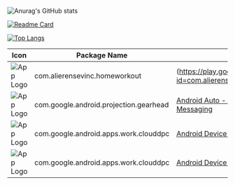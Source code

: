 ![Anurag's GitHub stats](https://github-readme-stats.vercel.app/api?username=alierensevinc&show_icons=true&theme=react&count_private=true&hide=contribs,prs,issues)

[![Readme Card](https://github-readme-stats.vercel.app/api/pin/?username=alierensevinc&repo=janblog&theme=react)](https://github.com/anuraghazra/github-readme-stats)

[![Top Langs](https://github-readme-stats.vercel.app/api/top-langs/?username=alierensevinc&theme=react)](https://github.com/anuraghazra/github-readme-stats)

| Icon | Package Name | App Name | Genre | Privileged* |
| --- | --- | --- | --- | --- |
| ![App Logo](https://play-lh.googleusercontent.com/awgcK4tqI94g1mhnzF57rmvK4yLrzTf5idfziuyWnbin0zZvWdehM7dYt6ZXvlybg3k=s360-rw) | com.alierensevinc.homeworkout | (https://play.google.com/store/apps/details?id=com.alierensevinc.homeworkout)
| ![App Logo](https://lh3.googleusercontent.com/drnkC46hMwqPTdRLLLufhKgy_dRhA7uNTN14-tq2NxtI3deDakYOAR_4zeHcqbGg4Q=s64) | com.google.android.projection.gearhead |  [Android Auto - Google Maps, Media & Messaging](https://play.google.com/store/apps/details?id=com.google.android.projection.gearhead) | Auto & Vehicles | No
| ![App Logo](https://lh3.googleusercontent.com/yv2FTUK7eKV9ZEvdIiMjmruq42wu2cgCgkygTeqkZGn_Y50MEaqlTx3tlYmTvVuo9mY=s64) | com.google.android.apps.work.clouddpc |  [Android Device Policy](https://play.google.com/store/apps/details?id=com.google.android.apps.work.clouddpc) | Tools | No
| ![App Logo](https://lh3.googleusercontent.com/yv2FTUK7eKV9ZEvdIiMjmruq42wu2cgCgkygTeqkZGn_Y50MEaqlTx3tlYmTvVuo9mY=s64) | com.google.android.apps.work.clouddpc |  [Android Device Policy](https://play.google.com/store/apps/details?id=com.google.android.apps.work.clouddpc) | Tools | No
